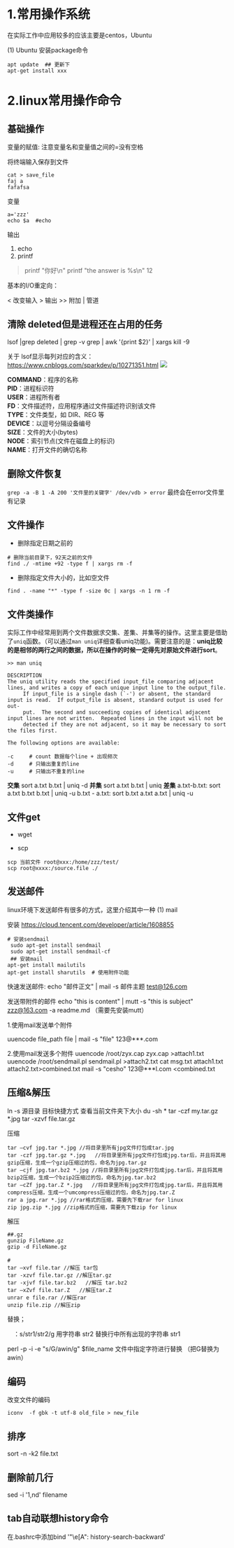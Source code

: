 
# 1.常用操作系统
在实际工作中应用较多的应该主要是centos，Ubuntu

(1) Ubuntu
安装package命令
```shell
apt update  ## 更新下
apt-get install xxx
```

# 2.linux常用操作命令

## 基础操作

变量的赋值: 注意变量名和变量值之间的=没有空格

将终端输入保存到文件

```
cat > save_file
faj a
fafafsa
```

变量
```
a='zzz'
echo $a  #echo
```

输出
1. echo
2. printf
> printf "你好\n"
printf "the answer is %s\n" 12

基本的I/O重定向：

\< 改变输入
\> 输出
\>> 附加
| 管道




## 清除 deleted但是进程还在占用的任务

lsof |grep deleted | grep -v grep | awk '{print $2}' | xargs kill -9


关于 lsof显示每列对应的含义：https://www.cnblogs.com/sparkdev/p/10271351.html
![](../../Draft/media/Pasted%20image%2020220216102828.png)

**COMMAND**：程序的名称  
**PID**：进程标识符  
**USER**：进程所有者  
**FD**：文件描述符，应用程序通过文件描述符识别该文件  
**TYPE**：文件类型，如 DIR、REG 等  
**DEVICE**：以逗号分隔设备编号  
**SIZE**：文件的大小(bytes)  
**NODE**：索引节点(文件在磁盘上的标识)  
**NAME**：打开文件的确切名称



## 删除文件恢复


`grep -a -B 1 -A 200 '文件里的关键字' /dev/vdb > error`
最终会在error文件里有记录



## 文件操作

* 删除指定日期之前的

```
# 删除当前目录下，92天之前的文件
find ./ -mtime +92 -type f | xargs rm -f
```

* 删除指定文件大小的，比如空文件

```
find . -name "*" -type f -size 0c | xargs -n 1 rm -f
```


## 文件类操作

实际工作中经常用到两个文件数据求交集、差集、并集等的操作。这里主要是借助了`uniq`函数。（可以通过`man uniq`详细查看uniq功能)。需要注意的是：**uniq比较的是相邻的两行之间的数据，所以在操作的时候一定得先对原始文件进行sort**。



```
>> man uniq

DESCRIPTION
The uniq utility reads the specified input_file comparing adjacent lines, and writes a copy of each unique input line to the output_file.
     If input_file is a single dash (`-') or absent, the standard input is read.  If output_file is absent, standard output is used for out-
     put.  The second and succeeding copies of identical adjacent input lines are not written.  Repeated lines in the input will not be
     detected if they are not adjacent, so it may be necessary to sort the files first.

The following options are available:

-c     # count 数据每个line + 出现频次
-d     # 只输出重复的line 
-u     # 只输出不重复的line
```

**交集**
sort a.txt b.txt | uniq -d
**并集**
sort a.txt b.txt | uniq
**差集**
a.txt-b.txt:
sort a.txt b.txt b.txt | uniq -u
b.txt - a.txt:
sort b.txt a.txt a.txt | uniq -u



## 文件get

* wget

* scp

```
scp 当前文件 root@xxx:/home/zzz/test/
scp root@xxxx:/source.file ./
```



## 发送邮件
linux环境下发送邮件有很多的方式，这里介绍其中一种
(1) mail

安装 https://cloud.tencent.com/developer/article/1608855
```
# 安装sendmail
 sudo apt-get install sendmail  
 sudo apt-get install sendmail-cf  
 ## 安装mail
apt-get install mailutils
apt-get install sharutils  # 使用附件功能
```


快速发送邮件:
 echo "邮件正文" | mail -s 邮件主题 test@126.com

发送带附件的邮件
echo "this is content" | mutt -s "this is subject" zzz@163.com -a readme.md
（需要先安装mutt）

1.使用mail发送单个附件

uuencode file_path file | mail -s "file" 123@***.com

2.使用mail发送多个附件
uuencode /root/zyx.cap zyx.cap >attach1.txt
uuencode /root/sendmail.pl sendmail.pl >attach2.txt
cat msg.txt attach1.txt attach2.txt>combined.txt
mail -s "cesho" 123@***l.com <combined.txt




## 压缩&解压



ln -s 源目录 目标快捷方式
查看当前文件夹下大小  du -sh *
tar -czf my.tar.gz *.jpg
tar -xzvf file.tar.gz

压缩

```shell
tar –cvf jpg.tar *.jpg //将目录里所有jpg文件打包成tar.jpg
tar -czf jpg.tar.gz *.jpg   //将目录里所有jpg文件打包成jpg.tar后，并且将其用gzip压缩，生成一个gzip压缩过的包，命名为jpg.tar.gz
tar –cjf jpg.tar.bz2 *.jpg //将目录里所有jpg文件打包成jpg.tar后，并且将其用bzip2压缩，生成一个bzip2压缩过的包，命名为jpg.tar.bz2
tar –cZf jpg.tar.Z *.jpg   //将目录里所有jpg文件打包成jpg.tar后，并且将其用compress压缩，生成一个umcompress压缩过的包，命名为jpg.tar.Z
rar a jpg.rar *.jpg //rar格式的压缩，需要先下载rar for linux
zip jpg.zip *.jpg //zip格式的压缩，需要先下载zip for linux
```

解压

```
##.gz 
gunzip FileName.gz 
gzip -d FileName.gz 
　　
#
tar –xvf file.tar //解压 tar包
tar -xzvf file.tar.gz //解压tar.gz
tar -xjvf file.tar.bz2   //解压 tar.bz2
tar –xZvf file.tar.Z   //解压tar.Z
unrar e file.rar //解压rar
unzip file.zip //解压zip
```



替换；

　：s/str1/str2/g 用字符串 str2 替换行中所有出现的字符串 str1 

perl -p -i -e "s/G/awin/g" $file_name 文件中指定字符进行替换
（把G替换为awin）


## 编码

改变文件的编码

```
iconv  -f gbk -t utf-8 old_file > new_file
```

## 排序

sort -n -k2 file.txt

## 删除前几行
sed -i '1,nd' filename



## tab自动联想history命令

在.bashrc中添加bind '"\e[A": history-search-backward'

